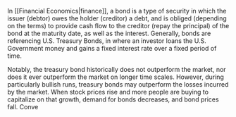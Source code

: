 In [[Financial Economics|finance]], a bond is a type of security in which the issuer (debtor) owes the holder (creditor) a debt, and is obliged (depending on the terms) to provide cash flow to the creditor (repay the principal) of the bond at the maturity date, as well as the interest. Generally, bonds are referencing U.S. Treasury Bonds, in where an investor loans the U.S. Government money and gains a fixed interest rate over a fixed period of time.

Notably, the treasury bond historically does not outperform the market, nor does it ever outperform the market on longer time scales. However, during particularly bullish runs, treasury bonds may outperform the losses incurred by the market. When stock prices rise and more people are buying to capitalize on that growth, demand for bonds decreases, and bond prices fall. Conve